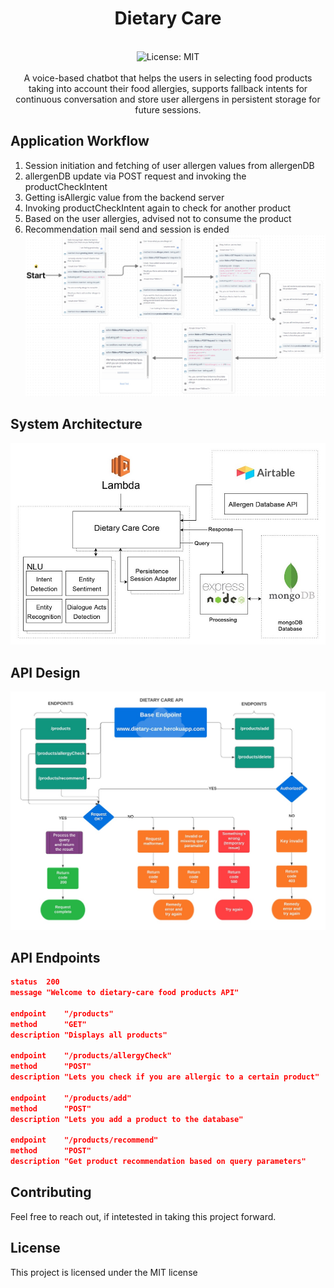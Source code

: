 <div align="center">
<h1 align="center">Dietary Care</h1>
<br />
<img alt="License: MIT" src="https://img.shields.io/badge/License-MIT-blue.svg" /><br>
<br>
A voice-based chatbot that helps the users in selecting food products taking into account their food allergies, supports fallback intents for continuous conversation and store user allergens in persistent storage for future sessions.
</div>

## Application Workflow
1. Session initiation and fetching of user allergen values from allergenDB
2. allergenDB update via POST request and invoking the productCheckIntent
3. Getting isAllergic value from the backend server
4. Invoking productCheckIntent again to check for another product
5. Based on the user allergies, advised not to consume the product
6. Recommendation mail send and session is ended
[![[application_workflow]](assets/application_workflow.jpg)](https://www.figma.com/file/Y1cey4FqV5dnhfwwkMzQ4u/Dietary-Care?node-id=0%3A1&t=Y6TV2HfNedVfbvcx-1)

## System Architecture
![system_architecture](assets/system_architecture.jpg)
## API Design
![api_design](assets/api_design.jpg)

## API Endpoints
```json
status	200
message	"Welcome to dietary-care food products API"

endpoint	"/products"
method	    "GET"
description	"Displays all products"

endpoint	"/products/allergyCheck"
method	    "POST"  
description	"Lets you check if you are allergic to a certain product"

endpoint	"/products/add"
method	    "POST"
description	"Lets you add a product to the database"
	
endpoint	"/products/recommend"
method	    "POST"
description	"Get product recommendation based on query parameters"
```

## Contributing
Feel free to reach out, if intetested in taking this project forward.

## License
This project is licensed under the MIT license
